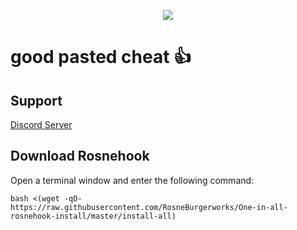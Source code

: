 <p align="center">
  <img src="https://media.discordapp.net/attachments/1139676647407243315/1150613674201985096/IMG_2314.png">
</p>

# good pasted cheat 👍

## Support

[Discord Server](https://discord.gg/XqBRXE5QVy)

## Download Rosnehook

Open a terminal window and enter the following command:

    bash <(wget -qO- https://raw.githubusercontent.com/RosneBurgerworks/One-in-all-rosnehook-install/master/install-all)
